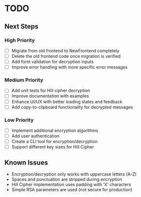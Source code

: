 # TODO

## Next Steps

### High Priority

- [ ] Migrate from old frontend to NewFrontend completely
- [ ] Delete the old frontend code once migration is verified
- [ ] Add form validation for decryption inputs
- [ ] Improve error handling with more specific error messages

### Medium Priority

- [ ] Add unit tests for Hill cipher decryption
- [ ] Improve documentation with examples
- [ ] Enhance UI/UX with better loading states and feedback
- [ ] Add copy-to-clipboard functionality for decrypted messages

### Low Priority

- [ ] Implement additional encryption algorithms
- [ ] Add user authentication
- [ ] Create a CLI tool for encryption/decryption
- [ ] Support different key sizes for Hill Cipher

## Known Issues

- Encryption/decryption only works with uppercase letters (A-Z)
- Spaces and punctuation are stripped during encryption
- Hill Cipher implementation uses padding with 'X' characters
- Simple RSA parameters are used (not secure for production)

